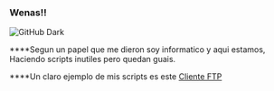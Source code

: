 ### Wenas!!
![GitHub Dark](https://github.com/github-dark.png#gh-light-mode-only)


****Segun un papel que me dieron soy informatico y aqui estamos,
Haciendo scripts inutiles pero quedan guais.


****Un claro ejemplo de mis scripts es este [Cliente FTP](https://github.com/Lucoberto/FTP_client)

